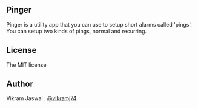 Pinger
--------
Pinger is a utility app that you can use to setup short alarms called 'pings'. You can setup two kinds of pings, normal and recurring.

License
---------
The MIT license

Author
--------
Vikram Jaswal : [@vikramj74](https://github.com/vikramj74)
